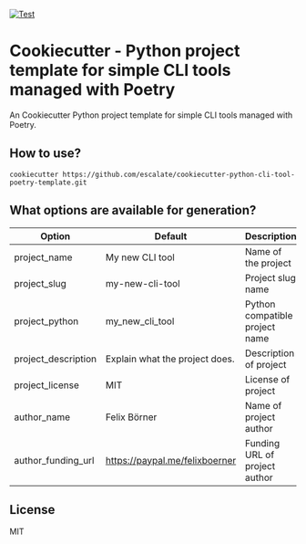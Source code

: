 [![Test](https://github.com/escalate/cookiecutter-python-cli-tool-poetry-template/actions/workflows/test.yml/badge.svg?branch=master&event=push)](https://github.com/escalate/cookiecutter-python-cli-tool-poetry-template/actions/workflows/test.yml)

# Cookiecutter - Python project template for simple CLI tools managed with Poetry

An Cookiecutter Python project template for simple CLI tools managed with Poetry.

## How to use?

```
cookiecutter https://github.com/escalate/cookiecutter-python-cli-tool-poetry-template.git
```

## What options are available for generation?

| Option              | Default                        | Description                    |
| ------------------- | ------------------------------ | ------------------------------ |
| project_name        | My new CLI tool                | Name of the project            |
| project_slug        | my-new-cli-tool                | Project slug name              |
| project_python      | my_new_cli_tool                | Python compatible project name |
| project_description | Explain what the project does. | Description of project         |
| project_license     | MIT                            | License of project             |
| author_name         | Felix Börner                   | Name of project author         |
| author_funding_url  | https://paypal.me/felixboerner | Funding URL of project author  |

## License

MIT

